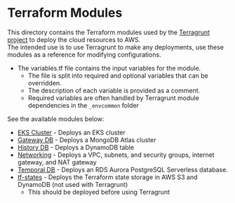 # Terraform Modules

This directory contains the Terraform modules used by the [Terragrunt project](../terragrunt) to deploy the cloud
resources to AWS.  
The intended use is to use Terragrunt to make any deployments, use these modules as a reference for modifying
configurations.

* The variables.tf file contains the input variables for the module.
    * The file is split into required and optional variables that can be overridden.
    * The description of each variable is provided as a comment.
    * Required variables are often handled by Terragrunt module dependencies in the `_envcommon` folder

See the available modules below:

* [EKS Cluster](eks) - Deploys an EKS cluster
* [Gateway DB](gateway-db) - Deploys a MongoDB Atlas cluster
* [History DB](history-db) - Deploys a DynamoDB table
* [Networking](networking) - Deploys a VPC, subnets, and security groups, internet gateway, and NAT gateway
* [Temporal DB](temporal-db) - Deploys an RDS Aurora PostgreSQL Serverless database.
* [tf-states](tf-states) - Deploys the Terraform state storage in AWS S3 and DynamoDB (not used with Terragrunt)
    * This should be deployed before using Terragrunt
